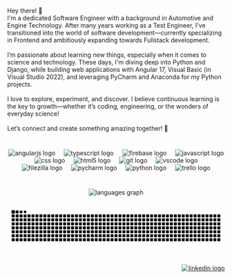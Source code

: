 <p align="left">Hey there! 👋<br>I'm a dedicated Software Engineer with a background in Automotive and Engine Technology. After many years working as a Test Engineer, I've transitioned into the world of software development—currently specializing in Frontend and ambitiously expanding towards Fullstack development.<br><br>I’m passionate about learning new things, especially when it comes to science and technology. These days, I'm diving deep into Python and Django, while building web applications with Angular 17, Visual Basic (in Visual Studio 2022), and leveraging PyCharm and Anaconda for my Python projects.<br><br>I love to explore, experiment, and discover. I believe continuous learning is the key to growth—whether it’s coding, engineering, or the wonders of everyday science!<br><br>Let’s connect and create something amazing together! 🚀</p>

###

<br clear="both">

<div align="center">
  <img src="https://cdn.jsdelivr.net/gh/devicons/devicon/icons/angularjs/angularjs-original.svg" height="40" alt="angularjs logo"  />
  <img width="12" />
  <img src="https://cdn.jsdelivr.net/gh/devicons/devicon/icons/typescript/typescript-original.svg" height="40" alt="typescript logo"  />
  <img width="12" />
  <img src="https://cdn.jsdelivr.net/gh/devicons/devicon/icons/firebase/firebase-plain.svg" height="40" alt="firebase logo"  />
  <img width="12" />
  <img src="https://cdn.jsdelivr.net/gh/devicons/devicon/icons/javascript/javascript-original.svg" height="40" alt="javascript logo"  />
  <img width="12" />
  <img src="https://cdn.jsdelivr.net/gh/devicons/devicon/icons/css3/css3-original.svg" height="40" alt="css logo"  />
  <img width="12" />
  <img src="https://cdn.jsdelivr.net/gh/devicons/devicon/icons/html5/html5-original.svg" height="40" alt="html5 logo"  />
  <img width="12" />
  <img src="https://cdn.jsdelivr.net/gh/devicons/devicon/icons/git/git-original.svg" height="40" alt="git logo"  />
  <img width="12" />
  <img src="https://cdn.jsdelivr.net/gh/devicons/devicon/icons/vscode/vscode-original.svg" height="40" alt="vscode logo"  />
  <img width="12" />
  <img src="https://cdn.jsdelivr.net/gh/devicons/devicon/icons/filezilla/filezilla-plain.svg" height="40" alt="filezilla logo"  />
  <img width="12" />
  <img src="https://cdn.jsdelivr.net/gh/devicons/devicon/icons/pycharm/pycharm-original.svg" height="40" alt="pycharm logo"  />
  <img width="12" />
  <img src="https://cdn.jsdelivr.net/gh/devicons/devicon/icons/python/python-original.svg" height="40" alt="python logo"  />
  <img width="12" />
  <img src="https://cdn.jsdelivr.net/gh/devicons/devicon/icons/trello/trello-plain.svg" height="40" alt="trello logo"  />
</div>

###

<br clear="both">

<div align="center">
  <img src="https://github-readme-stats.vercel.app/api/top-langs?username=StephEngl&locale=en&hide_title=true&layout=compact&card_width=320&langs_count=5&theme=dracula&hide_border=false&order=2" height="140" alt="languages graph"  />
</div>

###

<img src="https://raw.githubusercontent.com/StephEngl/StephEngl/output/snake.svg" alt="Snake animation" />

###

<div align="right">
  <a href="https://www.linkedin.com/in/stephanie-englberger/" target="_blank">
    <img src="https://raw.githubusercontent.com/maurodesouza/profile-readme-generator/master/src/assets/icons/social/linkedin/default.svg" width="52" height="40" alt="linkedin logo"  />
  </a>
</div>

###
